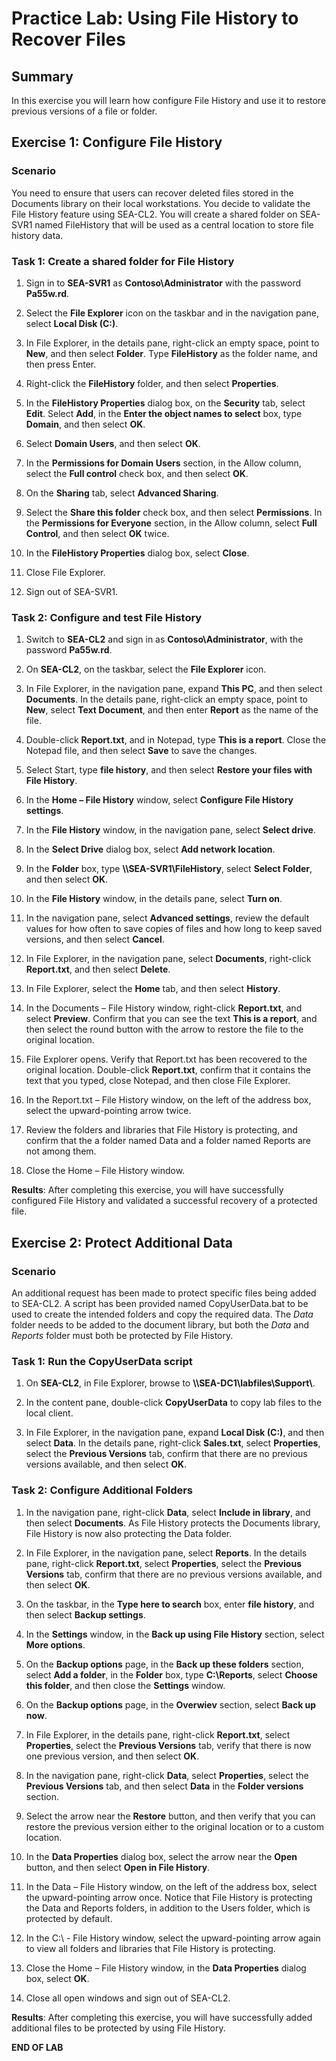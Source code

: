 # Practice Lab: Using File History to Recover Files

## Summary

In this exercise you will learn how configure File History and use it to restore previous versions of a file or folder.

## Exercise 1: Configure File History

### Scenario

You need to ensure that users can recover deleted files stored in the Documents library on their local workstations. You decide to validate the File History feature using SEA-CL2. You will create a shared folder on SEA-SVR1 named FileHistory that will be used as a central location to store file history data.  

### Task 1: Create a shared folder for File History

1. Sign in to **SEA-SVR1** as **Contoso\\Administrator** with the password **Pa55w.rd**.

2. Select the **File Explorer** icon on the taskbar and in the navigation pane, select **Local Disk (C:)**.

3. In File Explorer, in the details pane, right-click an empty space, point to **New**, and then select **Folder**. Type **FileHistory** as the folder name, and then press Enter.

4. Right-click the **FileHistory** folder, and then select **Properties**.

5. In the **FileHistory Properties** dialog box, on the **Security** tab, select **Edit**. Select **Add**, in the **Enter the object names to select** box, type **Domain**, and then select **OK**.

6. Select **Domain Users**, and then select **OK**.

7. In the **Permissions for Domain Users** section, in the Allow column, select the **Full control** check box, and then select **OK**.

8. On the **Sharing** tab, select **Advanced Sharing**.

9. Select the **Share this folder** check box, and then select **Permissions**. In the **Permissions for Everyone** section, in the Allow column, select **Full Control**, and then select **OK** twice.

10. In the **FileHistory Properties** dialog box, select **Close**.

11. Close File Explorer.

12. Sign out of SEA-SVR1.

### Task 2: Configure and test File History

1. Switch to **SEA-CL2** and sign in as **Contoso\\Administrator**, with the password **Pa55w.rd**.

2. On **SEA-CL2**, on the taskbar, select the **File Explorer** icon.

3. In File Explorer, in the navigation pane, expand **This PC**, and then select **Documents**. In the details pane, right-click an empty space, point to **New**, select **Text Document**, and then enter **Report** as the name of the file.

4. Double-click **Report.txt**, and in Notepad, type **This is a report**. Close the Notepad file, and then select **Save** to save the changes.

5. Select Start, type **file history**, and then select **Restore your files with File History**.

6. In the **Home – File History** window, select **Configure File History settings**.

7. In the **File History** window, in the navigation pane, select **Select drive**.

8. In the **Select Drive** dialog box, select **Add network location**.

9. In the **Folder** box, type **\\\\SEA-SVR1\\FileHistory**, select **Select Folder**, and then select **OK**.

10. In the **File History** window, in the details pane, select **Turn on**.

11. In the navigation pane, select **Advanced settings**, review the default values for how often to save copies of files and how long to keep saved versions, and then select **Cancel**.

12. In File Explorer, in the navigation pane, select **Documents**, right-click **Report.txt**, and then select **Delete**.

13. In File Explorer, select the **Home** tab, and then select **History**.

14. In the Documents – File History window, right-click **Report.txt**, and select **Preview**. Confirm that you can see the text **This is a report**, and then select the round button with the arrow to restore the file to the original location.

15. File Explorer opens. Verify that Report.txt has been recovered to the original location. Double-click **Report.txt**, confirm that it contains the text that you typed, close Notepad, and then close File Explorer.

16. In the Report.txt – File History window, on the left of the address box, select the upward-pointing arrow twice.

17. Review the folders and libraries that File History is protecting, and confirm that the a folder named Data and a folder named Reports are not among them.

18. Close the Home – File History window.

**Results**: After completing this exercise, you will have successfully configured File History and validated a successful recovery of a protected file.

## Exercise 2: Protect Additional Data

### Scenario

An additional request has been made to protect specific files being added to SEA-CL2. A script has been provided named CopyUserData.bat to be used to create the intended folders and copy the required data. The *Data* folder needs to be added to the document library, but both the *Data* and *Reports* folder must both be protected by File History.

### Task 1: Run the CopyUserData script

1. On **SEA-CL2**, in File Explorer, browse to **\\\\SEA-DC1\\labfiles\\Support\\**.

2. In the content pane, double-click **CopyUserData** to copy lab files to the local client.

3. In File Explorer, in the navigation pane, expand **Local Disk (C:)**, and then select **Data**. In the details pane, right-click **Sales.txt**, select **Properties**, select the **Previous Versions** tab, confirm that there are no previous versions available, and then select **OK**.

### Task 2: Configure Additional Folders

1. In the navigation pane, right-click **Data**, select **Include in library**, and then select **Documents**. As File History protects the Documents library, File History is now also protecting the Data folder.

2. In File Explorer, in the navigation pane, select **Reports**. In the details pane, right-click **Report.txt**, select **Properties**, select the **Previous Versions** tab, confirm that there are no previous versions available, and then select **OK**.

3. On the taskbar, in the **Type here to search** box, enter **file history**, and then select **Backup settings**.

4. In the **Settings** window, in the **Back up using File History** section, select **More options**.

5. On the **Backup options** page, in the **Back up these folders** section, select **Add a folder**, in the **Folder** box, type **C:\\Reports**, select **Choose this folder**, and then close the **Settings** window.

6. On the **Backup options** page, in the **Overwiev** section, select **Back up now**.

7. In File Explorer, in the details pane, right-click **Report.txt**, select **Properties**, select the **Previous Versions** tab, verify that there is now one previous version, and then select **OK**.

8. In the navigation pane, right-click **Data**, select **Properties**, select the **Previous Versions** tab, and then select **Data** in the **Folder versions** section.

9. Select the arrow near the **Restore** button, and then verify that you can restore the previous version either to the original location or to a custom location.

10. In the **Data Properties** dialog box, select the arrow near the **Open** button, and then select **Open in File History**.

11. In the Data – File History window, on the left of the address box, select the upward-pointing arrow once. Notice that File History is protecting the Data and Reports folders, in addition to the Users folder, which is protected by default.

12. In the C:\\ - File History window, select the upward-pointing arrow again to view all folders and libraries that File History is protecting.

13. Close the Home – File History window, in the **Data Properties** dialog box, select **OK**.

14. Close all open windows and sign out of SEA-CL2.

**Results**: After completing this exercise, you will have successfully added additional files to be protected by using File History.

**END OF LAB**
